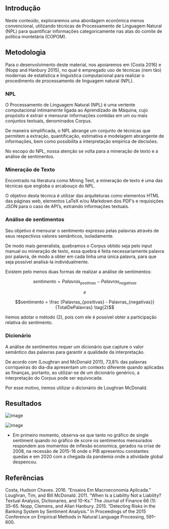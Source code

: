 
## Introdução
Neste conteúdo, exploraremos uma abordagem econômica menos convencional, utilizando técnicas de Processamento de Linguagem Natural (NPL) para quantificar informações categoricamente nas atas do comite de politica montetária (COPOM).

## Metodologia

Para o desenvolvimento deste material, nos apoiaremos em (Costa 2016) e (Nopp and Hanbury 2015), no qual é empregado uso de técnicas (nem tão) modernas de estatística e linguística computacional para realizar o procedimento de processamento de linguagem natural (NPL).

### NPL

O Processamento de Linguagem Natural (NPL) é uma vertente computacional intimamente ligada ao Aprendizado de Máquina, cujo propósito é extrair e mensurar informações contidas em um ou mais conjuntos textuais, denominados Corpus.

De maneira simplificada, o NPL abrange um conjunto de técnicas que permitem a extração, quantificação, estimativa e modelagem abrangente de informações, bem como possibilita a interpretação empírica de decisões.

No escopo do NPL, nossa atenção se volta para a mineração de texto e a análise de sentimentos.

### Mineração de Texto

Encontrado na literatura como Mining Text, a mineração de texto é uma das técnicas que engloba o arcabouço do NPL.

O objetivo desta técnica é utilizar das arquiteturas como elementos HTML das páginas web, elementos LaTeX e/ou Markdown dos PDF’s e requisições JSON para o caso de API’s, extraindo informações textuais.

### Análise de sentimentos

Seu objetivo é mensurar o sentimento expresso pelas palavras através de seus respectivos valores semânticos, isoladamente.

De modo mais generalista, quebramos o Corpus obtido seja pelo input manual ou mineração de texto, essa quebra é feita necessariamente palavra por palavra, de modo a obter em cada linha uma única palavra, para que seja possível analisá-la individualmente.

Existem pelo menos duas formas de realizar a análise de sentimentos:


$$sentimento = Palavras_{positivas} - Palavras_{negativas} \tag{1}$$

$$e$$

$$sentimento = \frac {Palavras_{positivas} - Palavras_{negativas}}{TotalDePalavras} \tag{2}$$

Iremos adotar o método (2), pois com ele é possível obter a participação relativa do sentimento.

### Dicionário

A análise de sentimentos requer um dicionário que capture o valor semântico das palavras para garantir a qualidade da interpretação. 

De acordo com (Loughran and McDonald 2011), 73,8% das palavras corriqueiras do dia-dia apresentam um contexto diferente quando aplicadas as finanças, portanto, ao utilizar-se de um dicionário genérico, a interpretação do Corpus pode ser equivocada. 

Por esse motivo, iremos utilizar o dicionário de Loughran McDonald.

## Resultados

![image](https://github.com/E30895/Sentiment-Analysis-of-COPOM/assets/99520642/132edb86-852f-4260-9f2f-788df4444e94)

![image](https://github.com/E30895/Sentiment-Analysis-of-COPOM/assets/99520642/fe57eb25-5edb-4779-ada8-f071b17d827a)

- Em primeiro momento, observa-se que tanto no gráfico de single sentiment quando no gráfico de score os sentimentos mensurados respondem aos momentos de inflexão economica, gerados na crise de 2008, na recessão de 2015-16 onde o PIB apresentou constantes quedas e em 2020 com a chegada da pandemia onde a atividade global despencou.

## Referências

Costa, Hudson Chaves. 2016. “Ensaios Em Macroeconomia Aplicada.”
Loughran, Tim, and Bill McDonald. 2011. “When Is a Liability Not a Liability? Textual Analysis, Dictionaries, and 10-Ks.” The Journal of Finance 66 (1): 35–65.
Nopp, Clemens, and Allan Hanbury. 2015. “Detecting Risks in the Banking System by Sentiment Analysis.” In Proceedings of the 2015 Conference on Empirical Methods in Natural Language Processing, 591–600.
